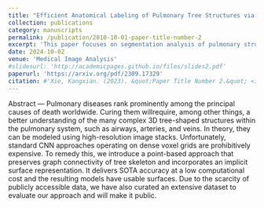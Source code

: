 ```yaml
---
title: "Efficient Anatomical Labeling of Pulmonary Tree Structures via Implicit Point-Graph Networks"
collection: publications
category: manuscripts
permalink: /publication/2010-10-01-paper-title-number-2
excerpt: 'This paper focuses on segmentation analysis of pulmonary structures.'
date: 2024-10-02
venue: 'Medical Image Analysis'
#slidesurl: 'http://academicpages.github.io/files/slides2.pdf'
paperurl: 'https://arxiv.org/pdf/2309.17329'
citation: #'Xie, Kangxian. (2023). &quot;Paper Title Number 2.&quot; <i>Journal 1</i>. 1(2).'
---
```


Abstract — Pulmonary diseases rank prominently among the principal causes of death worldwide. Curing them willrequire, among other things, a better understanding of the many complex 3D tree-shaped structures within the pulmonary system, such as airways, arteries, and veins. In theory, they can be modeled using high-resolution image stacks. Unfortunately, standard CNN approaches operating on dense voxel grids are prohibitively expensive. To remedy
this, we introduce a point-based approach that preserves graph connectivity of tree skeleton and incorporates an
implicit surface representation. It delivers SOTA accuracy at a low computational cost and the resulting models have usable surfaces. Due to the scarcity of publicly accessible data, we have also curated an extensive dataset to evaluate our approach and will make it public.
